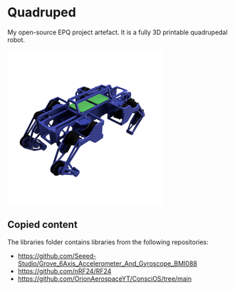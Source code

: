 # Quadruped
My open-source EPQ project artefact. It is a fully 3D printable quadrupedal robot.

<img src=https://github.com/atlas-aerospace-yt/Quadruped/blob/main/Renders/Quadruped.PNG width=350 height=350 align="center">

## Copied content
The libraries folder contains libraries from the following repositories:
- https://github.com/Seeed-Studio/Grove_6Axis_Accelerometer_And_Gyroscope_BMI088
- https://github.com/nRF24/RF24
- https://github.com/OrionAerospaceYT/ConsciOS/tree/main
